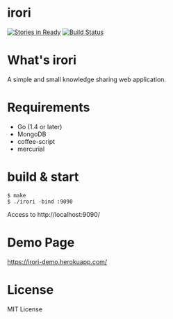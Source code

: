 irori
======

[![Stories in Ready](https://badge.waffle.io/maueki/irori.png?label=ready&title=Ready)](https://waffle.io/maueki/irori)
[![Build Status](https://travis-ci.org/maueki/irori.svg)](https://travis-ci.org/maueki/irori)

# What's irori

A simple and small knowledge sharing web application.

# Requirements

* Go (1.4 or later)
* MongoDB
* coffee-script
* mercurial

# build & start

```
$ make
$ ./irori -bind :9090
```

Access to http://localhost:9090/

# Demo Page

https://irori-demo.herokuapp.com/

# License

MIT License
